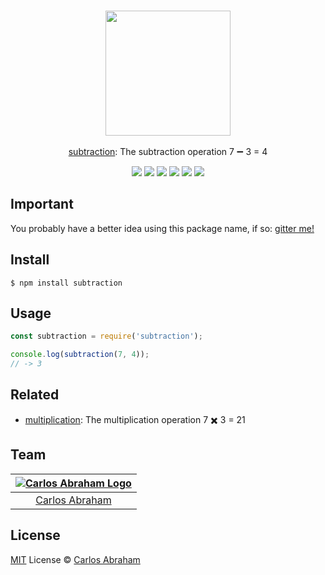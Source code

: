 <p align="center">
	<br>
	<a href="https://npmjs.com/package/subtraction"><img src="https://cdn.abranhe.com/projects/subtraction/logo.svg" width="200"></a>
	<br>
	<br>
	<a href="https://npmjs.com/subtraction">subtraction</a>: The subtraction operation 7 ➖ 3 = 4
	<br>
</p>

<p align="center">
	<a href="https://travis-ci.org/abranhe/subtraction"><img src="https://img.shields.io/travis/abranhe/subtraction.svg?logo=travis" /></a>
	<a href="https://github.com/abranhe"><img src="https://abranhe.com/badge.svg"></a>
	<a href="https://cash.me/$abranhe"><img src="https://cdn.abranhe.com/badges/cash-me.svg"></a>
	<a href="https://patreon.com/abranhe"><img src="https://cdn.abranhe.com/badges/patreon.svg" /></a>
	<a href="https://github.com/abranhe/subtraction/blob/master/license"><img src="https://img.shields.io/github/license/abranhe/subtraction.svg" /></a>
  <a href="https://npmjs.com/package/subtraction"><img src="https://img.shields.io/npm/v/subtraction.svg"></a>
</p>

## Important

You probably have a better idea using this package name, if so: [gitter me!](https://gitter.im/abranhe)

## Install

```
$ npm install subtraction
```

## Usage

```js
const subtraction = require('subtraction');

console.log(subtraction(7, 4));
// -> 3
```

## Related

- [multiplication][multiplication]: The multiplication operation 7 ✖️ 3 = 21

## Team

|[![Carlos Abraham Logo][abranhe-img]][abranhe]|
| :-: |
| [Carlos Abraham][abranhe] |

## License

[MIT][license] License © [Carlos Abraham][abranhe]

<!-------------------- Links ------------------------>
[abranhe]: https://github.com/abranhe
[abranhe-img]: https://avatars3.githubusercontent.com/u/21347264?s=50
[license]: https://github.com/abranhe/subtraction/blob/master/license
[multiplication]: https://github.com/abranhe/multiplication
